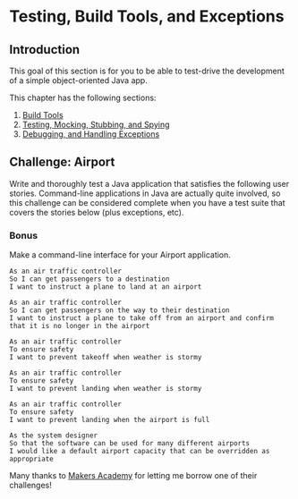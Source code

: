 # Testing, Build Tools, and Exceptions

## Introduction
This goal of this section is for you to be able to test-drive the development of a simple object-oriented Java app.

This chapter has the following sections:

1. [Build Tools](2-1-buildtools-gradle-maven)
2. [Testing, Mocking, Stubbing, and Spying](2-2-testing-stubbing-spying)
3. [Debugging, and Handling Exceptions](2-3-debugging-handling-exceptions)

## Challenge: Airport
Write and thoroughly test a Java application that satisfies the following user
stories. Command-line applications in Java are actually quite involved, so
this challenge can be considered complete when you have a test suite that
covers the stories below (plus exceptions, etc).

### Bonus
Make a command-line interface for your Airport application.

```
As an air traffic controller
So I can get passengers to a destination
I want to instruct a plane to land at an airport

As an air traffic controller
So I can get passengers on the way to their destination
I want to instruct a plane to take off from an airport and confirm that it is no longer in the airport

As an air traffic controller
To ensure safety
I want to prevent takeoff when weather is stormy

As an air traffic controller
To ensure safety
I want to prevent landing when weather is stormy

As an air traffic controller
To ensure safety
I want to prevent landing when the airport is full

As the system designer
So that the software can be used for many different airports
I would like a default airport capacity that can be overridden as appropriate
```

Many thanks to [Makers Academy](http://www.makersacademy.com/) for letting me
borrow one of their challenges!
